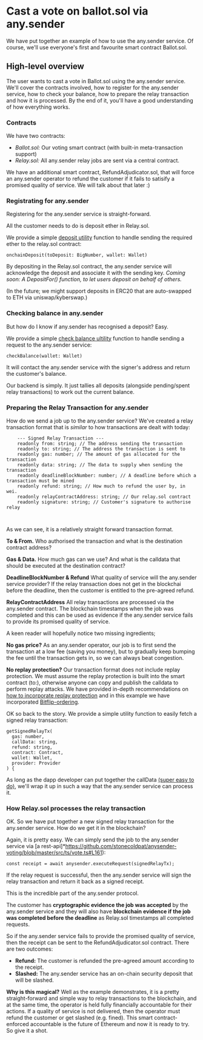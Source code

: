 # Cast a vote on ballot.sol via any.sender 

We have put together an example of how to use the any.sender service. Of course, we'll use everyone's first and favourite smart contract Ballot.sol. 

## High-level overview

The user wants to cast a vote in Ballot.sol using the any.sender service. We'll cover the contracts involved, how to register for the any.sender service, how to check your balance, how to prepare the relay transaction and how it is processed. By the end of it, you'll have a good understanding of how everything works. 

### Contracts

We have two contracts:
- *Ballot.sol:* Our voting smart contract (with built-in meta-transaction support)
- *Relay.sol:* All any.sender relay jobs are sent via a central contract. 

We have an additional smart contract, RefundAdjudicator.sol, that will force an any.sender operator to refund the customer if it fails to satisify a promised quality of service. We will talk about that later :)

### Registrating for any.sender

Registering for the any.sender service is straight-forward. 

All the customer needs to do is deposit ether in Relay.sol. 

We provide a simple [deposit utility](https://github.com/stonecoldpat/anysender-voting/blob/master/src/ts/anysender-utils.ts#L23) function to handle sending the required ether to the relay.sol contract:

```
onchainDeposit(toDeposit: BigNumber, wallet: Wallet)
````

By depositing in the Relay.sol contract, the any.sender service will acknowledge the deposit and associate it with the sending key. *Coming soon: A DepositFor() function, to let users deposit on behalf of others.*

(In the future; we might support deposits in ERC20 that are auto-swapped to ETH via uniswap/kyberswap.)

### Checking balance in any.sender

But how do I know if any.sender has recognised a deposit? Easy. 

We provide a simple [check balance ultility](https://github.com/stonecoldpat/anysender-voting/blob/master/src/ts/anysender-utils.ts#L88) function to handle sending a request to the any.sender service: 

```
checkBalance(wallet: Wallet) 
```

It will contact the any.sender service with the signer's address and return the customer's balance.

Our backend is simply. It just tallies all deposits (alongside pending/spent relay transactions) to work out the current balance. 

### Preparing the Relay Transaction for any.sender

How do we send a job up to the any.sender service? We've created a relay transaction format that is *similar* to how transactions are dealt with today: 

```
    --- Signed Relay Transaction --- 
    readonly from: string; // The address sending the transaction
    readonly to: string; // The address the transaction is sent to
    readonly gas: number; // The amount of gas allocated for the transaction
    readonly data: string; // The data to supply when sending the transaction
    readonly deadlineBlockNumber: number; // A deadline before which a transaction must be mined 
    readonly refund: string; // How much to refund the user by, in wei.
    readonly relayContractAddress: string; // Our relay.sol contract 
    readonly signature: string; // Customer's signature to authorise relay
    
    
 ```
 
As we can see, it is a relatively straight forward transaction format. 

**To & From.** Who authorised the transaction and what is the destination contract address? 

**Gas & Data.** How much gas can we use? And what is the calldata that should be executed at the destination contract? 

**DeadlineBlockNumber & Refund** What quality of service will the any.sender service provider? If the relay transaction does not get in the blockchai before the deadline, then the customer is entitled to the pre-agreed refund. 

**RelayContractAddress** All relay transactions are processed via the any.sender contract. The blockchain timestamps when the job was completed and this can be used as evidence if the any.sender service fails to provide its promised quality of service. 

A keen reader will hopefully notice two missing ingredients; 

**No gas price?** As an any.sender operator, our job is to first send the transaction at a low fee (saving you money), but to gradually keep bumping the fee until the transaction gets in, so we can always beat congestion. 

**No replay protection?** Our transaction format does not include replay protection. We must assume the replay protection is built into the smart contract (to:), otherwise anyone can copy and publish the calldata to perform replay attacks. We have provided in-depth recommendations on [how to incorporate replay protection](https://github.com/PISAresearch/metamask-comp) and in this example we have incorporated [Bitflip-ordering](https://github.com/stonecoldpat/anysender-voting/blob/master/src/ts/anysender-utils.ts#L48). 

OK so back to the story. We provide a simple utility function to easily fetch a signed relay transaction: 

```
getSignedRelayTx(
  gas: number,
  callData: string,
  refund: string,
  contract: Contract,
  wallet: Wallet,
  provider: Provider
) {
```

As long as the dapp developer can put together the callData [(super easy to do)](https://github.com/stonecoldpat/anysender-voting/blob/master/src/ts/vote.ts#L138), we'll wrap it up in such a way that the any.sender service can process it. 

### How Relay.sol processes the relay transaction 

OK. So we have put together a new signed relay transaction for the any.sender service. How do we get it in the blockchain?

Again, it is pretty easy. We can simply send the job to the any.sender service via [a rest-api]*https://github.com/stonecoldpat/anysender-voting/blob/master/src/ts/vote.ts#L161): 

```
const receipt = await anysender.executeRequest(signedRelayTx);

```

If the relay request is successful, then the any.sender service will sign the relay transaction and return it back as a signed receipt. 

This is the incredible part of the any.sender protocol. 

The customer has **cryptographic evidence the job was accepted** by the any.sender service and they will also have **blockchain evidence if the job was completed before the deadline** as Relay.sol timestamps all completed requests.

So if the any.sender service fails to provide the promised quality of service, then the receipt can be sent to the RefundAdjudicator.sol contract. There are two outcomes:

- **Refund:** The customer is refunded the pre-agreed amount according to the receipt. 
- **Slashed:** The any.sender service has an on-chain security deposit that will be slashed. 

**Why is this magical?** Well as the example demonstrates, it is a pretty straight-forward and simple way to relay transactions to the blockchain, and at the same time, the operator is held fully financially accountable for their actions. If a quality of service is not delivered, then the operator must refund the customer or get slashed (e.g. fined). This smart contract-enforced accountable is the future of Ethereum and now it is ready to try. So give it a shot. 


